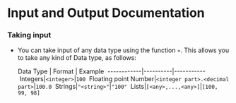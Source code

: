 # Input and Output Documentation

### Taking input
  
- You can take input of any data type using the function `»`. This allows you to take any kind of Data type, as follows:

    Data Type |  Format  |  Example
  ------------|----------|-----------
  Integers|`<integer>`|`100`
  Floating point Number|`<integer part>.<decimal part>`|`100.0`
  Strings|`"<string>"`|`"100"`
  Lists|`[<any>,...,<any>]`|`[100, 99, 98]`
  
